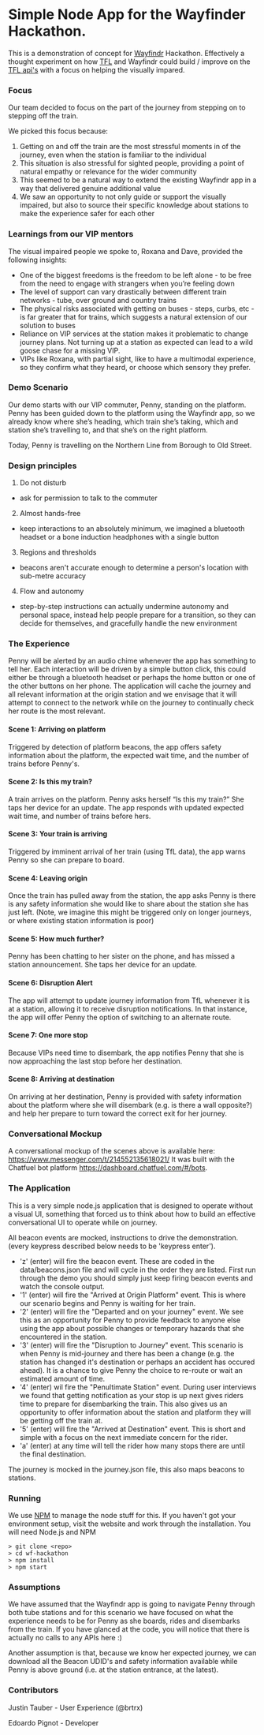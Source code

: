 # Simple Node App for the Wayfinder Hackathon.

This is a demonstration of concept for [Wayfindr](https://www.wayfindr.net/) Hackathon. Effectively a thought experiment on how [TFL](https://tfl.gov.uk/) and Wayfindr could build / improve on the [TFL api's](https://api.tfl.gov.uk/) with a focus on helping the visually impared. 

### Focus

Our team decided to focus on the part of the journey from stepping on to stepping off the train.

We picked this focus because:

1. Getting on and off the train are the most stressful moments in of the journey, even when the station is familiar to the individual
2. This situation is also stressful for sighted people, providing a point of natural empathy or relevance for the wider community
3. This seemed to be a natural way to extend the existing Wayfindr app in a way that delivered genuine additional value
4. We saw an opportunity to not only guide or support the visually impaired, but also to source their specific knowledge about stations to make the experience safer for each other  

### Learnings from our VIP mentors

The visual impaired people we spoke to, Roxana and Dave, provided the following insights:

* One of the biggest freedoms is the freedom to be left alone - to be free from the need to engage with strangers when you’re feeling down
* The level of support can vary drastically between different train networks - tube, over ground and country trains
* The physical risks associated with getting on buses - steps, curbs, etc - is far greater that for trains, which suggests a natural extension of our solution to buses
* Reliance on VIP services at the station makes it problematic to change journey plans. Not turning up at a station as expected can lead to a wild goose chase for a missing VIP.
* VIPs like Roxana, with partial sight, like to have a multimodal experience, so they confirm what they heard, or choose which sensory they prefer.

### Demo Scenario

Our demo starts with our VIP commuter, Penny, standing on the platform.
Penny has been guided down to the platform using the Wayfindr app, so we already know where she’s heading, which train she’s taking, which and station she’s travelling to, and that she’s on the right platform. 

Today, Penny is travelling on the Northern Line from Borough to Old Street.

### Design principles

1. Do not disturb 
* ask for permission to talk to the commuter
2. Almost hands-free 
* keep interactions to an absolutely minimum, we imagined a bluetooth headset or a bone induction headphones with a single button
3. Regions and thresholds
* beacons aren't accurate enough to determine a person's location with sub-metre accuracy
4. Flow and autonomy
* step-by-step instructions can actually undermine autonomy and personal space, instead help people prepare for a transition, so they can decide for themselves, and gracefully handle the new environment


### The Experience
Penny will be alerted by an audio chime whenever the app has something to tell her. Each interaction will be driven by a simple button click, this could either be through a bluetooth headset or perhaps the home button or one of the other buttons on her phone. The application will cache the journey and all relevant information at the origin station and we envisage that it will attempt to connect to the network while on the journey to continually check her route is the most relevant. 

#### Scene 1: Arriving on platform

Triggered by detection of platform beacons, the app offers safety information about the platform, the expected wait time, and the number of trains before Penny's.

#### Scene 2: Is this my train?

A train arrives on the platform. Penny asks herself “Is this my train?” She taps her device for an update. The app responds with updated expected wait time, and number of trains before hers.

#### Scene 3: Your train is arriving

Triggered by imminent arrival of her train (using TfL data), the app warns Penny so she can prepare to board.

#### Scene 4: Leaving origin

Once the train has pulled away from the station, the app asks Penny is there is any safety information she would like to share about the station she has just left. (Note, we imagine this might be triggered only on longer journeys, or where existing station information is poor)

#### Scene 5: How much further?

Penny has been chatting to her sister on the phone, and has missed a station announcement. She taps her device for an update.

#### Scene 6: Disruption Alert

The app will attempt to update journey information from TfL whenever it is at a station, allowing it to receive disruption notifications. In that instance, the app will offer Penny the option of switching to an alternate route.

#### Scene 7: One more stop

Because VIPs need time to disembark, the app notifies Penny that she is now approaching the last stop before her destination.

#### Scene 8: Arriving at destination

On arriving at her destination, Penny is provided with safety information about the platform where she will disembark (e.g. is there a wall opposite?) and help her prepare to turn toward the correct exit for her journey.

### Conversational Mockup

A conversational mockup of the scenes above is available here: https://www.messenger.com/t/214552135618021/
It was built with the Chatfuel bot platform https://dashboard.chatfuel.com/#/bots. 

### The Application
This is a very simple node.js application that is designed to operate without a visual UI, something that forced us to think about how to build an effective conversational UI to operate while on journey. 

All beacon events are mocked, instructions to drive the demonstration. (every keypress described below needs to be 'keypress enter'). 

* 'z' (enter) will fire the beacon event. These are coded in the data/beacons.json file and will cycle in the order they are listed. First run through the demo you should simply just keep firing beacon events and watch  the console output. 
* '1' (enter) will fire the "Arrived at Origin Platform" event. This is where our scenario begins and Penny is waiting for her train.
* '2' (enter) will fire the "Departed and on your journey" event. We see this as an opportunity for Penny to provide feedback to anyone else using the app about possible changes or temporary hazards that she encountered in the station. 
* '3' (enter) will fire the "Disruption to Journey" event. This scenario is when Penny is mid-journey and there has been a change (e.g. the station has changed it's destination or perhaps an accident has occured ahead). It is a chance to give Penny the choice to re-route or wait an estimated amount of time. 
* '4' (enter) wil fire the "Penultimate Station" event. During user interviews we found that getting notification as your stop is up next gives riders time to prepare for disembarking the train. This also gives us an opportunity to offer information about the station and platform they will be getting off the train at. 
* '5' (enter) will fire the "Arrived at Destination" event. This is short and simple with a focus on the next immediate concern for the rider.
* 'a' (enter) at any time will tell the rider how many stops there are until the final destination.

The journey is mocked in the journey.json file, this also maps beacons to stations. 

### Running

We use [NPM](https://docs.npmjs.com/getting-started/what-is-npm) to manage the node stuff for this. If you haven't got your environment setup, visit the website and work through the installation. You will need Node.js and NPM 

```
> git clone <repo>
> cd wf-hackathon
> npm install
> npm start

```

### Assumptions
We have assumed that the Wayfindr app is going to navigate Penny through both tube stations and for this scenario we have focused on what the experience needs to be for Penny as she boards, rides and disembarks from the train. If you have glanced at the code, you will notice that there is actually no calls to any APIs here :) 

Another assumption is that, because we know her expected journey, we can download all the Beacon UDID's and safety information available while Penny is above ground (i.e. at the station entrance, at the latest). 

### Contributors
Justin Tauber - User Experience (@brtrx)

Edoardo Pignot - Developer



